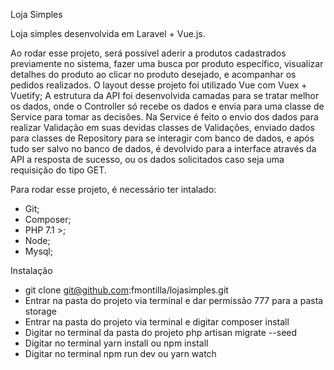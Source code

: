 Loja Simples

Loja simples desenvolvida em Laravel + Vue.js.

Ao rodar esse projeto, será possível aderir a produtos cadastrados previamente no sistema, fazer uma busca por produto específico, visualizar detalhes do produto ao clicar no produto desejado, e acompanhar os pedidos realizados.
O layout desse projeto foi utilizado Vue com Vuex + Vuetify;
A estrutura da API foi desenvolvida camadas para se tratar melhor os dados, onde o Controller só recebe os dados e envia para uma classe de Service para tomar as decisões.
Na Service é feito o envio dos dados para realizar Validação em suas devidas classes de Validações, enviado dados para classes de Repository para se interagir com banco de dados, e após tudo ser salvo no banco de dados, é devolvido para a interface através da API a resposta de sucesso, ou os dados solicitados caso seja uma requisição do tipo GET.

Para rodar esse projeto, é necessário ter intalado:
- Git;
- Composer;
- PHP 7.1 >;
- Node;
- Mysql;

Instalação

- git clone git@github.com:fmontilla/lojasimples.git
- Entrar na pasta do projeto via terminal e dar permissão 777 para a pasta storage
- Entrar na pasta do projeto via terminal e digitar composer install
- Digitar no terminal da pasta do projeto php artisan migrate --seed
- Digitar no terminal yarn install ou npm install
- Digitar no terminal npm run dev ou yarn watch
